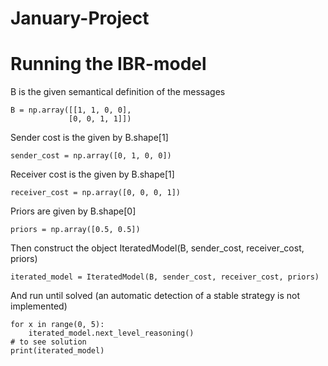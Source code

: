 # January-Project

# Running the IBR-model
B is the given semantical definition of the messages
 
    B = np.array([[1, 1, 0, 0],
                 [0, 0, 1, 1]])
                 
Sender cost is the given by B.shape[1]

    sender_cost = np.array([0, 1, 0, 0])
    
Receiver cost is the given by B.shape[1]

    receiver_cost = np.array([0, 0, 0, 1])
    
Priors are given by B.shape[0]

    priors = np.array([0.5, 0.5])

Then construct the object IteratedModel(B, sender_cost, receiver_cost, priors)

    iterated_model = IteratedModel(B, sender_cost, receiver_cost, priors)
    
And run until solved (an automatic detection of a stable strategy is not implemented)

    for x in range(0, 5):
        iterated_model.next_level_reasoning()
    # to see solution
    print(iterated_model)